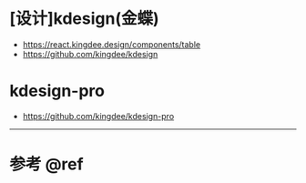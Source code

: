# [设计]kdesign(金蝶)

- https://react.kingdee.design/components/table
- https://github.com/kingdee/kdesign

# kdesign-pro

- https://github.com/kingdee/kdesign-pro

---

# 参考 @ref